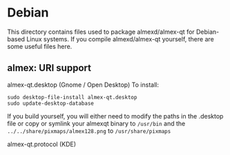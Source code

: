 
Debian
====================
This directory contains files used to package almexd/almex-qt
for Debian-based Linux systems. If you compile almexd/almex-qt yourself, there are some useful files here.

## almex: URI support ##


almex-qt.desktop  (Gnome / Open Desktop)
To install:

	sudo desktop-file-install almex-qt.desktop
	sudo update-desktop-database

If you build yourself, you will either need to modify the paths in
the .desktop file or copy or symlink your almexqt binary to `/usr/bin`
and the `../../share/pixmaps/almex128.png` to `/usr/share/pixmaps`

almex-qt.protocol (KDE)

